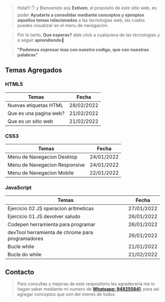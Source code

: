 > Hola!!! ✋ y Bienvenido soy **Estiven**, el proposito de este sitio web, es poder **Ayudarte a consolidar mediante conceptos y ejemplos aquellos temas relacionados** a las tecnologias web, las cuales puedes visualizar en el menu de navegacion.

> Por lo tanto, **Que esperas?** dale click a cualquiera de las tecnologias y a seguir **aprendiendo**👨

> **"Podemos expresar mas con nuestro codigo, que con nuestras palabras"**

## **Temas Agregados**

### **HTML5**

| Temas                  | Fecha      |
| ---------------------- | ---------- |
| Nuevas etiquetas HTML  | 28/02/2022 |
| Que es una pagina web? | 21/02/2022 |
| Que es un sitio web    | 21/02/2022 |

### **CSS3**

| Temas                         | Fecha      |
| ----------------------------- | ---------- |
| Menu de Navegacion Desktop    | 24/01/2022 |
| Menu de Navegacion Responsive | 24/01/2022 |
| Menu de Navegacion Mobile     | 22/01/2022 |

### **JavaScript**

| Temas                                            | Fecha      |
| ------------------------------------------------ | ---------- |
| Ejercicio 02 JS operacion aritmeticas            | 27/01/2022 |
| Ejercicio 01 JS devolver saludo                  | 26/01/2022 |
| Codepen herramienta para programar               | 26/01/2022 |
| devTool herramienta de chrome para programadores | 26/01/2022 |
| Bucle while                                      | 21/01/2022 |
| Bucle do while                                   | 21/02/2022 |

## **Contacto**

> Para consultas y mejoras de este respositorio les agradeceria me lo hagan saber mediante mi numero de <strong><a href="https://api.whatsapp.com/send?phone=51948255841&text=Hola%20Estiven" target="_blank">Whatsapp: 948255841</a></strong>, para asi agregar conceptos que son del interes de todos.
